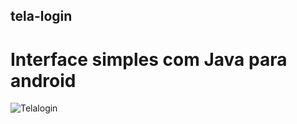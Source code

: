 ## tela-login
# Interface simples com Java para android
![Telalogin](https://user-images.githubusercontent.com/31678882/82765085-0df09480-9dea-11ea-8450-1f6f8b1c51ad.png)
